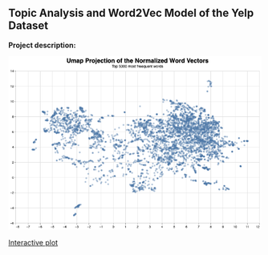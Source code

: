 ## Topic Analysis and Word2Vec Model of the Yelp Dataset

**Project description:**

<img src="images/word2vec.png?raw=true"/>


[Interactive plot](https://github.com/Alkoopman85/alkoopman85.github.io/images/lda_vis.html)
